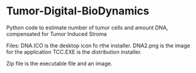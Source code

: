 # Tumor-Digital-BioDynamics
Python code to estimate number of tumor cells and amount DNA, compensated for Tumor Induced Stroma

Files:
DNA.ICO is the desktop icon fo rthe installer.
DNA2.png is the image for the application
TCC.EXE is the distribution installer.

Zip file is the executable file and an image.
